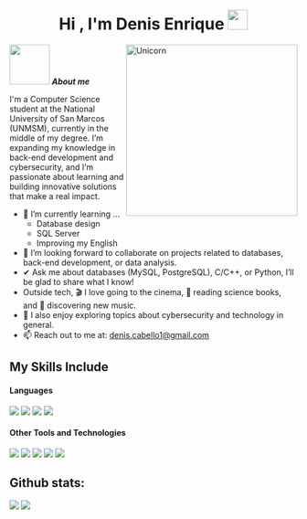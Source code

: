 <h1 align="center"><b>Hi , I'm Denis Enrique </b><img src="https://media.giphy.com/media/hvRJCLFzcasrR4ia7z/giphy.gif" width="35"></h1>
<!--  -->
<img align="right" width=300px alt="Unicorn" src="https://media4.giphy.com/media/v1.Y2lkPTc5MGI3NjExb2hkc21pZzE1cmp3bWM2NGZhNjJ0ODBoMHE0c212cjBoNm01ZWMybyZlcD12MV9pbnRlcm5hbF9naWZfYnlfaWQmY3Q9Zw/JIX9t2j0ZTN9S/giphy.gif" />

<img src="https://media4.giphy.com/media/v1.Y2lkPTc5MGI3NjExZGFlMXp0c2lwbDQ4c25hd2F0aTUwNHdnd2NkbjNqdWNkdGh3YXl6biZlcD12MV9pbnRlcm5hbF9naWZfYnlfaWQmY3Q9Zw/SeGogDqidtnZS/giphy.gif" width="70px">&nbsp;***About me***

I'm a Computer Science student at the National University of San Marcos (UNMSM), currently in the middle of my degree.  I’m expanding my knowledge in back-end development and cybersecurity, and I’m passionate about learning and building innovative solutions that make a real impact.

- 🌱 I’m currently learning ...
  - Database design
  - SQL Server
  - Improving my English
- 👯 I’m looking forward to collaborate on projects related to databases, back-end development, or data analysis.
- ✔ Ask me about databases (MySQL, PostgreSQL), C/C++, or Python, I’ll be glad to share what I know!<br>
- Outside tech, 🎬 I love going to the cinema, 📖 reading science books, and 🎵 discovering new music.  
- 👾 I also enjoy exploring topics about cybersecurity and technology in general.  
- 📫 Reach out to me at: <a href="denis.cabello1@gmail.com">denis.cabello1@gmail.com</a>

## My Skills Include

<h4> Languages </h4>
<span> 
  <img src="https://img.shields.io/badge/c-%2300599C.svg?style=for-the-badge&logo=c&logoColor=white">
  <img src="https://img.shields.io/badge/c++-%2300599C.svg?style=for-the-badge&logo=c%2B%2B&logoColor=white">
  <img src="https://img.shields.io/badge/python-3670A0?style=for-the-badge&logo=python&logoColor=ffdd54">
  <img src="https://img.shields.io/badge/java-%23ED8B00.svg?style=for-the-badge&logo=openjdk&logoColor=white">



</span>


<h4> Other Tools and Technologies </h4>
<span>
  <img src="https://img.shields.io/badge/mysql-4479A1.svg?style=for-the-badge&logo=mysql&logoColor=white">
  <img src="https://img.shields.io/badge/postgres-%23316192.svg?style=for-the-badge&logo=postgresql&logoColor=white">
  <img src="https://img.shields.io/badge/MongoDB-%234ea94b.svg?style=for-the-badge&logo=mongodb&logoColor=white">
  <img src="https://img.shields.io/badge/Microsoft%20SQL%20Server-CC2927?style=for-the-badge&logo=microsoft%20sql%20server&logoColor=white">
  <img src="https://img.shields.io/badge/git-%23F05033.svg?style=for-the-badge&logo=git&logoColor=white">






<h2>Github stats:</h2> 

[![](https://github-readme-stats.vercel.app/api?username=degnie&show_icons=true&theme=tokyonight&hide_border=true&locale=en)](https://github.com/degnie)
[![](https://github-readme-streak-stats.herokuapp.com/?user=degnie&theme=material-palenight)](https://github.com/degnie)
</div>
